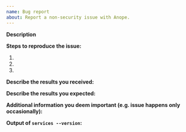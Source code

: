 ```yaml
---
name: Bug report
about: Report a non-security issue with Anope.
---
```


<!--
Please fill in the template below. It will help us process your bug report a lot faster. If you have multiple bugs to report then please open one issue for each bug.
-->

**Description**



**Steps to reproduce the issue:**

1.
2.
3.

**Describe the results you received:**



**Describe the results you expected:**



**Additional information you deem important (e.g. issue happens only occasionally):**



**Output of `services --version`:**

